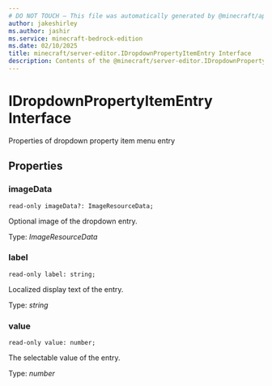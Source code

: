 ```yaml
---
# DO NOT TOUCH — This file was automatically generated by @minecraft/api-docs-generator, to report problems file an issue at https://github.com/Mojang/minecraft-scripting-libraries
author: jakeshirley
ms.author: jashir
ms.service: minecraft-bedrock-edition
ms.date: 02/10/2025
title: minecraft/server-editor.IDropdownPropertyItemEntry Interface
description: Contents of the @minecraft/server-editor.IDropdownPropertyItemEntry class.
---
```

# IDropdownPropertyItemEntry Interface

Properties of dropdown property item menu entry

## Properties

### **imageData**
`read-only imageData?: ImageResourceData;`

Optional image of the dropdown entry.

Type: *ImageResourceData*

### **label**
`read-only label: string;`

Localized display text of the entry.

Type: *string*

### **value**
`read-only value: number;`

The selectable value of the entry.

Type: *number*
